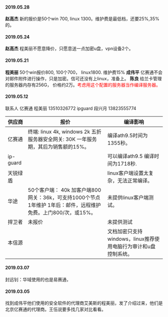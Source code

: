 
#### 2019.05.28
**赵高杰**  新的报价是50个win 700, linux 1300。维护费是最低档，还要25%,35%的。
#### 2019.05.24
**赵高杰**  程美丽不愿意降价，只愿意送一点加密u盘，vpn设备2个。
#### 2019.05.21
**程美丽** 50个win报价800, 100个700， linux1800. 维护费15%
**成伟平** 亿赛通不会对邮件附件进行操作，只是加密。信可还没有上linux，准备上。
**陈良** 给兰卡管理的服务器内存有256G， 价格约2万。<font color=red>考虑用这个配置的服务器当作编译服务器。</font>
#### 2019.05.12
联系人
亿赛通 程美丽  13510326772
ipguard 段兴月  13823555774

供应商| 报价 | 编译影响
-----|----- |-----
亿赛通 |  终端: linux 4k, windows 2k  五折 服务器安全网关: 30K 一年服务期，其后为销售额的15%。| 编译ath9.5时间为1355秒。
ip-guard | | 可以编译ath9.5 编译时间为1718秒. 
天锐绿盾 | | linux客户端设置太复杂，无法正常编译。
华途 | 50个客户端： 40k  加客户端800 网关：36k，可支持1000个节点 1年维护 1年后：邮件，远程维护免费。上门800/次，或15%。| 未提供linux客户端测试。
捍卫者 | 未报价 | 未提供测试
本信源 | | 文档加密只支持windows，linux推荐使用电脑行为审计和u盘控制系统。
#### 2019.03.07
封远钊：华域使用的也是易赛通，
#### 2019.03.05
找到成伟平他们使用的安全软件的代理商艾美斯的程美丽，发了介绍过来，他们是北京亿赛通的代理商。王伍说要多找几家对比看看。
